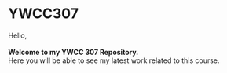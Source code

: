 # YWCC307

Hello, <br></br>
<b>Welcome to my YWCC 307 Repository.</b>
<br>Here you will be able to see my latest work related to this course.</br>

